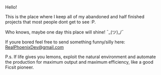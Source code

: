 Hello!

This is the place where I keep all of my abandoned and half finished projects that most people dont get to see :P.

Who knows, maybe one day this place will shine! ¯\_(ツ)_/¯

If youre bored feel free to send something funny/silly here: RealPhoenixDev@gmail.com

P.s. If life gives you lemons, exploit the natural environment and automate the production for maximum output and maximum efficiency, like a good Ficsit pioneer.



<!---
RealPhoenixDev/RealPhoenixDev is a ✨ special ✨ repository because its `README.md` (this file) appears on your GitHub profile.
You can click the Preview link to take a look at your changes.
--->
